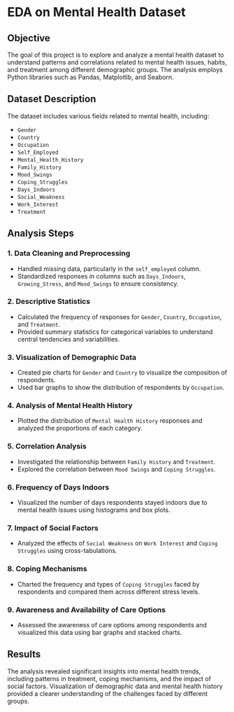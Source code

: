 # EDA on Mental Health Dataset

## Objective
The goal of this project is to explore and analyze a mental health dataset to understand patterns and correlations related to mental health issues, habits, and treatment among different demographic groups. The analysis employs Python libraries such as Pandas, Matplotlib, and Seaborn.

## Dataset Description
The dataset includes various fields related to mental health, including:
- `Gender`
- `Country`
- `Occupation`
- `Self_Employed`
- `Mental_Health_History`
- `Family_History`
- `Mood_Swings`
- `Coping_Struggles`
- `Days_Indoors`
- `Social_Weakness`
- `Work_Interest`
- `Treatment`

## Analysis Steps

### 1. Data Cleaning and Preprocessing
- Handled missing data, particularly in the `self_employed` column.
- Standardized responses in columns such as `Days_Indoors`, `Growing_Stress`, and `Mood_Swings` to ensure consistency.

### 2. Descriptive Statistics
- Calculated the frequency of responses for `Gender`, `Country`, `Occupation`, and `Treatment`.
- Provided summary statistics for categorical variables to understand central tendencies and variabilities.

### 3. Visualization of Demographic Data
- Created pie charts for `Gender` and `Country` to visualize the composition of respondents.
- Used bar graphs to show the distribution of respondents by `Occupation`.

### 4. Analysis of Mental Health History
- Plotted the distribution of `Mental Health History` responses and analyzed the proportions of each category.

### 5. Correlation Analysis
- Investigated the relationship between `Family History` and `Treatment`.
- Explored the correlation between `Mood Swings` and `Coping Struggles`.

### 6. Frequency of Days Indoors
- Visualized the number of days respondents stayed indoors due to mental health issues using histograms and box plots.

### 7. Impact of Social Factors
- Analyzed the effects of `Social Weakness` on `Work Interest` and `Coping Struggles` using cross-tabulations.

### 8. Coping Mechanisms
- Charted the frequency and types of `Coping Struggles` faced by respondents and compared them across different stress levels.

### 9. Awareness and Availability of Care Options
- Assessed the awareness of care options among respondents and visualized this data using bar graphs and stacked charts.

## Results
The analysis revealed significant insights into mental health trends, including patterns in treatment, coping mechanisms, and the impact of social factors. Visualization of demographic data and mental health history provided a clearer understanding of the challenges faced by different groups.
